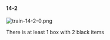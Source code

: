 #### 14-2
![train-14-2-0.png](https://github.com/lil-lab/nlvr/raw/master/nlvr/train/images/11/train-14-2-0.png "train-14-2-0.png")

There is at least 1 box with 2 black items